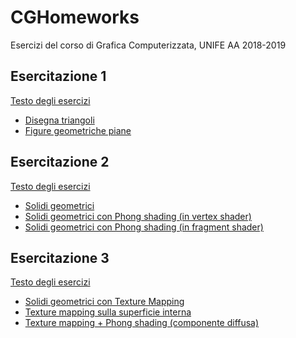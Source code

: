 # CGHomeworks
Esercizi del corso di Grafica Computerizzata, UNIFE AA 2018-2019

## Esercitazione 1

<p><a href="Homework1/Homework1.pdf">Testo degli esercizi</a></p>

- <a href="Homework1/hw1.html">Disegna triangoli</a>
- <a href="Homework1/hw2.html">Figure geometriche piane</a> 



## Esercitazione 2

<p><a href="Homework2/Homework2.pdf">Testo degli esercizi</a></p>

- <a href="Homework2/HW_Code1.html">Solidi geometrici</a>
- <a href="Homework2/HW_Code2.html">Solidi geometrici con Phong shading (in vertex shader)</a>
- <a href="Homework2/HW_Code3.html">Solidi geometrici con Phong shading (in fragment shader)</a> 



## Esercitazione 3

<p><a href="Homework3/Homework3.pdf">Testo degli esercizi</a></p>

- <a href="Homework3/HW3_Code1.html">Solidi geometrici con Texture Mapping</a>
- <a href="Homework3/HW3_Code2.html">Texture mapping sulla superficie interna</a>
- <a href="Homework3/HW3_Code3.html">Texture mapping + Phong shading (componente diffusa)</a> 
